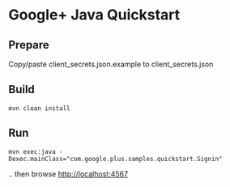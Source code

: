 # Google+ Java Quickstart

Prepare
-------
Copy/paste client_secrets.json.example to client_secrets.json

Build
-----
```
mvn clean install
```

Run
---
```
mvn exec:java -Dexec.mainClass="com.google.plus.samples.quickstart.Signin"
```
.. then browse [http://localhost:4567](http://localhost:4567)